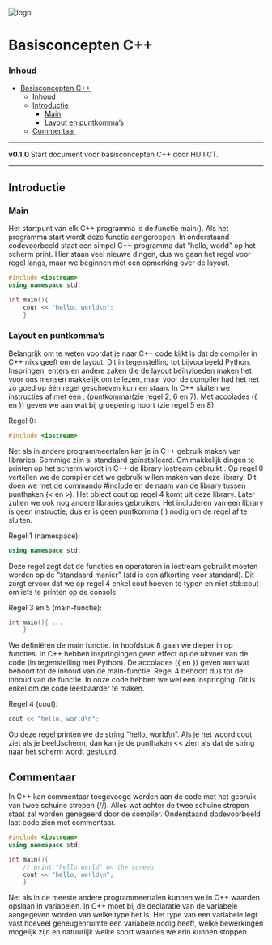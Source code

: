 ![logo](../c++/img/ISO_C++_Logo.svg) [](logo-id)

# Basisconcepten C++[](title-id)

### Inhoud[](toc-id)

- [Basisconcepten C++](#basisconcepten-c)
    - [Inhoud](#inhoud)
  - [Introductie](#introductie)
    - [Main](#main)
    - [Layout en puntkomma’s](#layout-en-puntkommas)
  - [Commentaar](#commentaar)

---

**v0.1.0 [](version-id)** Start document voor basisconcepten C++ door HU IICT[](author-id).

---

## Introductie

### Main

Het startpunt van elk C++ programma is de functie main(). Als het programma start wordt deze functie aangeroepen. In onderstaand codevoorbeeld staat een simpel C++ programma dat “hello, world” op het scherm print. Hier staan veel nieuwe dingen, dus we gaan het regel voor regel langs, maar we beginnen met een opmerking over de layout.

```c++ {.line-numbers}
#include <iostream> 
using namespace std;

int main(){ 
    cout << "hello, world\n"; 
    }
```

### Layout en puntkomma’s

Belangrijk om te weten voordat je naar C++ code kijkt is dat de compiler in C++ niks geeft om de layout. Dit in tegenstelling tot bijvoorbeeld Python. Inspringen, enters en andere zaken die de layout beïnvloeden maken het voor ons mensen makkelijk om te lezen, maar voor de compiler had het net zo goed op één regel geschreven kunnen staan. In C++ sluiten we instructies af met een ; (puntkomma)(zie regel 2, 6 en 7). Met accolades ({ en }) geven we aan wat bij groepering hoort (zie regel 5 en 8).

Regel 0:
```c++
#include <iostream> 
```

Net als in andere programmeertalen kan je in C++ gebruik maken van libraries. Sommige zijn al standaard geïnstalleerd. Om makkelijk dingen te printen op het scherm wordt in C++ de library iostream gebruikt . Op regel 0 vertellen we de compiler dat we gebruik willen maken van deze library. Dit doen we met de commando #include en de naam van de library tussen punthaken (< en >). Het object cout op regel 4 komt uit deze library. Later zullen we ook nog andere libraries gebruiken. Het includeren van een library is geen instructie, dus er is geen puntkomma (;) nodig om de regel af te sluiten.

Regel 1 (namespace):
```c++
using namespace std;
```
Deze regel zegt dat de functies en operatoren in iostream gebruikt moeten worden op de “standaard manier” (std is een afkorting voor standard). Dit zorgt ervoor dat we op regel 4 enkel cout hoeven te typen en niet std::cout om iets te printen op de console.

Regel 3 en 5 (main-functie):
```c++
int main(){ ...
    }
```
We definiëren de main functie. In hoofdstuk 8 gaan we dieper in op functies. In C++ hebben inspringingen geen effect op de uitvoer van de code (in tegenstelling met Python). De accolades ({ en }) geven aan wat behoort tot de inhoud  van de main-functie. Regel 4 behoort dus tot de inhoud van de functie. In onze code hebben we wel een inspringing. Dit is enkel om de code leesbaarder te maken.

Regel 4 (cout):
```c++
cout << "hello, world\n"; 
```
Op deze regel printen we de string “hello, world\n”. Als je het woord cout ziet als je beeldscherm, dan kan je de punthaken << zien als dat de string naar het scherm wordt gestuurd.

## Commentaar
In C++ kan commentaar toegevoegd worden aan de code met het gebruik van twee schuine strepen (//). Alles wat achter de twee schuine strepen staat zal worden genegeerd door de compiler. Onderstaand dodevoorbeeld laat code zien met commentaar.

```c++
#include <iostream> 
using namespace std;

int main(){
    // print "hello world" on the screen: 
    cout << "hello, world\n"; 
    }
```
Net als in de meeste andere programmeertalen kunnen we in C++ waarden opslaan in variabelen. In C++ moet bij de declaratie van de variabele aangegeven worden van welke type het is. Het type van een variabele legt vast hoeveel geheugenruimte een variabele nodig heeft, welke bewerkingen mogelijk zijn en natuurlijk welke soort waardes we erin kunnen stoppen.